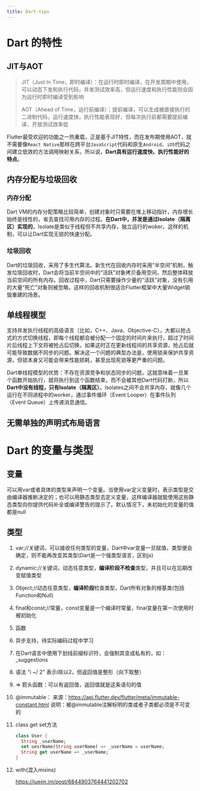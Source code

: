 ```yaml
---
title: Dart-tips
---
```


# Dart 的特性

## JIT与AOT

>JIT（Just In Time，即时编译）：在运行时即时编译，在开发周期中使用，可以动态下发和执行代码，并发测试效率高，但运行速度和执行性能则会因为运行时即时编译受到影响
>
>AOT（Ahead of Time，运行前编译）：提前编译，可以生成被直接执行的二进制代码，运行速度快，执行性能表现好，但每次执行前都需要提前编译，开放测试效率低

Flutter最受欢迎的功能之一热重载，正是基于JIT特性，而在发布期使用AOT，就不需要像`React Native`那样在跨平台`JavaScript`代码和原生`Android`、`iOS`代码之间建立低效的方法调用映射关系，所以说，**Dart具有运行速度快、执行性能好的特点**。

## 内存分配与垃圾回收

### 内存分配

Dart VM的内存分配策略比较简单，创建对象时只需要在堆上移动指针，内存增长始终是线性的，省去查找可用内存的过程。**在Dart中，并发是通过Isolate（隔离区）实现的**，Isolate是类似于线程但不共享内存，独立运行的woker。这样的机制，可以让Dart实现无锁的快速分配。

### 垃圾回收

Dart的垃圾回收，采用了多生代算法。新生代在回收内存时采用“半空间”机制，触发垃圾回收时，Dart会将当前半空间中的“活跃”对象拷贝备用空间，然后整体释放当前空间的所有内存。回收过程中，Dart只需要操作少量的“活跃”对象，没有引用的大量“死亡”对象则被忽略，这样的回收机制很适合Flutter框架中大量Widget销毁重建的场景。

## 单线程模型

支持并发执行线程的高级语言（比如，C++、Java、Objective-C），大都以抢占式的方式切换线程，即每个线程都会被分配一个固定的时间片来执行，超过了时间片后线程上下文将被抢占后切换，如果这时正在更新线程间的共享资源，抢占后就可能导致数据不同步的问题。解决这一个问题的典型办法是，使用锁来保护共享资源，但锁本身又可能会带来性能损耗，甚至出现死锁等更严重的问题。

Dart单线程模型的优势：不存在资源竞争和状态同步的问题，这就意味着一旦某个函数开始执行，就将执行到这个函数结束，而不会被其他Dart代码打断，所以**Dart中没有线程，只有Isolate（隔离区）**。Isolates之间不会共享内存，就像几个运行在不同进程中的worker，通过事件循环（Event Looper）在事件队列（Event Queue）上传递消息通信。

## 无需单独的声明式布局语言

# Dart 的变量与类型

## 变量

可以用var或者具体的类型来声明一个变量。当使用var定义变量时，表示类型是交由编译器推断决定的；也可以用静态类型去定义变量，这样编译器就能使用这些静态类型向你提供代码补全或编译警告的提示了。默认情况下，未初始化的变量的值都是null

## 类型



1. var;//关键词，可以接收任何类型的变量，Dart中var变量一旦赋值，类型便会确定，则不能再改变其类型(Dart是一个强类型语言，区别js)

2. dynamic;//关键词，动态任意类型，**编译阶段不检查**类型，并且可以在后期改变赋值类型

3. Object;//动态任意类型，**编译阶段**检查类型，Dart所有对象的根基类(包括Function和Null)

4. final和const;//常量，const变量是一个编译时常量，final变量在第一次使用时被初始化

5. 函数

6. 异步支持，待实际编码过程中学习

7. 在Dart语言中使用下划线前缀标识符，会强制其变成私有的，如：_suggestions

8. 语法 "i ~/ 2" 表示i除以2，但返回值是整形（向下取整）

9. => 箭头函数：可以有返回值，返回值就是这条语句的值

10. @immutable：
        来源：https://api.flutter.dev/flutter/meta/immutable-constant.html
        说明：被@immutable注解标明的类或者子类都必须是不可变的

11. class get set方法

    ```dart
    class User {
      String _userName;
      set uesrName(String userName) => _userName = userName;
      String get userName => _userName;
    }
    ```

12. with(混入mixins)

    https://juejin.im/post/6844903764441202702